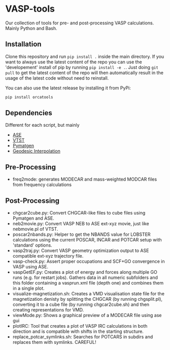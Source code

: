 # VASP-tools

Our collection of tools for pre- and post-processing VASP calculations. Mainly Python and Bash.

## Installation

Clone this repository and run `pip install .` inside the main directory. If you want to always use the latest content of the repo you can use the 'developement' install of pip by running `pip install -e .`. Just doing `git pull` to get the latest content of the repo will then automatically result in the usage of the latest code without need to reinstall.

You can also use the latest release by installing it from PyPi:

```bash
pip install orcatools
```

## Dependencies

Different for each script, but mainly

- [ASE](https://wiki.fysik.dtu.dk/ase/)
- [VTST](http://theory.cm.utexas.edu/vtsttools/)
- [Pymatgen](https://pymatgen.org/)
- [Geodesic Interpolation](https://github.com/virtualzx-nad/geodesic-interpolate)

## Pre-Processing

- freq2mode: generates MODECAR and mass-weighted MODCAR files from frequency calculations

## Post-Processing

- chgcar2cube.py: Convert CHGCAR-like files to cube files using Pymatgen and ASE.
- neb2movie.py: Convert VASP NEB to ASE ext-xyz movie, just like nebmovie.pl of VTST.
- poscar2nbands.py: Helper to get the NBANDS value for LOBSTER calculations using the current POSCAR, INCAR and POTCAR setup with 'standard' options.
- vasp2traj.py: Convert VASP geometry optimization output to ASE compatible ext-xyz trajectory file.
- vasp-check.py: Assert proper occupations and SCF+GO convergence in VASP using ASE.
- vaspGetEF.py: Creates a plot of energy and forces along multiple GO runs (e.g. for restart jobs). Gathers data in all numeric subfolders and this folder containing a vasprun.xml file (depth one) and combines them in a single plot.
- visualize-magnetization.sh: Creates a VMD visualisation state file for the magnetization denisty by splitting the CHGCAR (by running chgsplit.pl), converting it to a cube file (by running chgcar2cube.sh) and then creating representations for VMD.
- viewMode.py: Shows a graphical preview of a MODECAR file using ase gui
- plotIRC: Tool that creates a plot of VASP IRC calculations in both direction and is compatible with shifts in the starting structure.
- replace_potcar_symlinks.sh: Searches for POTCARS in subdirs and replaces them with symlinks. CAREFUL!
